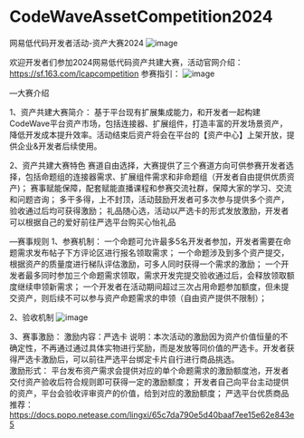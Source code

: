 # CodeWaveAssetCompetition2024
网易低代码开发者活动-资产大赛2024
![image](https://github.com/netease-lcap/CodeWaveAssetCompetition2024/assets/158463965/ea58284c-5be6-4b2d-956b-7b300499ee1e)

欢迎开发者们参加2024网易低代码资产共建大赛，活动官网介绍：https://sf.163.com/lcapcompetition
参赛指引：
![image](https://github.com/netease-lcap/CodeWaveAssetCompetition2024/assets/158463965/74588237-4c13-470b-a097-03941c66335a)

—大赛介绍

1、资产共建大赛简介：
基于平台现有扩展集成能力，和开发者一起构建CodeWave平台资产市场，包括连接器、扩展组件，打造丰富的开发场景资产，降低开发成本提升效率。活动结束后资产将会在平台的【资产中心】上架开放，提供企业&开发者后续使用。

2、资产共建大赛特色
赛道自由选择，大赛提供了三个赛道方向可供参赛开发者选择，包括命题组的连接器需求、扩展组件需求和非命题组（开发者自由提供优质资产)；
赛事赋能保障，配套赋能直播课程和参赛交流社群，保障大家的学习、交流和问题咨询；
多干多得，上不封顶，活动鼓励开发者可多次参与提供多个资产，验收通过后均可获得激励；
礼品随心选，活动以严选卡的形式发放激励，开发者可以根据自己的爱好前往严选平台购买心怡礼品


—赛事规则
1、参赛机制：
一个命题可允许最多5名开发者参加，开发者需要在命题需求发布帖子下方评论区进行报名领取需求；
一个命题涉及到多个资产提交，根据资产的质量度进行梯队评估激励，可多人同时获得一个需求的激励；
一个开发者最多同时参加三个命题需求领取，需求开发完提交验收通过后，会释放领取额度继续申领新需求；
一个开发者在活动期间超过三次占用命题参加额度，但未提交资产，则后续不可以参与资产命题需求的申领（自由资产提供不限制）；

2、验收机制
![image](https://github.com/netease-lcap/CodeWaveAssetCompetition2024/assets/158463965/17672e70-d96a-48da-9768-702390f98e88)

3、赛事激励：
激励内容：严选卡
说明：本次活动的激励因为资产价值恒量的不确定性，不再通过通过具体实物进行奖励，而是发放等同价值的严选卡。开发者获得严选卡激励后，可以前往严选平台绑定卡片自行进行商品挑选。                                     
激励形式：
平台发布资产需求会提供对应的单个命题需求的激励额度池，开发者交付资产验收后符合规则即可获得一定的激励额度；
开发者自己向平台主动提供的资产，平台会验收评审资产的价值，给到对应的激励额度；
严选平台优质商品推荐：https://docs.popo.netease.com/lingxi/65c7da790e5d40baaf7ee15e62e843e5



